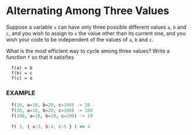 # Alternating Among Three Values 

Suppose a variable `x` can have only three possible different values `a`, `b` and `c`, and you wish to assign to `x` the value other than its current one, and you wish your code to be independent of the values of `a`, `b` and `c`.

What is the most efficient way to cycle among three values? Write a function `f` so that it satisfies

```
  f(a) = b
  f(b) = c
  f(c) = a
```

### EXAMPLE

```python
  f(10, a=10, b=20, c=100) -> 20
  f(20, a=10, b=20, c=100) -> 100
  f(100, a=10, b=20, c=100) -> 10
```
```javascript
  f( 3, { a:3, b:4, c:5 } ) => 4
```